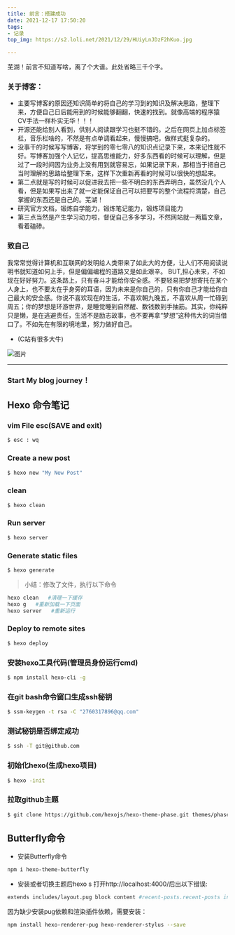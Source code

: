 ```yaml
---
title: 前言：搭建成功
date: 2021-12-17 17:50:20
tags: 
- 记录
top_img: https://s2.loli.net/2021/12/29/HUiyLnJDzF2hKuo.jpg

---
```

芜湖！前言不知道写啥，离了个大谱。此处省略三千个字。

### 关于博客：
* 主要写博客的原因还知识简单的将自己的学习到的知识及解决思路，整理下来，方便自己日后能用到的时候能够翻翻，快速的找到。就像高端的程序猿CV手法一样朴实无华！！！
* 开源还能给别人看到，供别人阅读跟学习也挺不错的。之后在网页上加点标签栏，音乐栏啥的，不然是有点单调看起来，慢慢搞吧，做样式挺复杂的。
* 没事干的时候写写博客，将学到的零七零八的知识点记录下来，本来记性就不好。写博客加强个人记忆，提高思维能力，好多东西看的时候可以理解，但是过了一段时间因为业务上没有用到就容易忘，如果记录下来，那相当于把自己当时理解的思路给整理下来，这样下次重新再看的时候可以很快的想起来。
* 第二点就是写的时候可以促进我去把一些不明白的东西弄明白，虽然没几个人看，但是如果写出来了就一定能保证自己可以把要写的整个流程捋清楚，自己掌握的东西还是自己的。芜湖！
* 研究官方文档，锻炼自学能力，锻炼笔记能力，锻炼项目能力
* 第三点当然是产生学习动力啦，督促自己多多学习，不然网站就一两篇文章，看着磕碜。
### 致自己

我常常觉得计算机和互联网的发明给人类带来了如此大的方便，让人们不用阅读说明书就知道如何上手，但是偏偏编程的道路又是如此艰辛。
BUT,担心未来，不如现在好好努力。这条路上，只有奋斗才能给你安全感。不要轻易把梦想寄托在某个人身上，也不要太在乎身旁的耳语，因为未来是你自己的，只有你自己才能给你自己最大的安全感。你说不喜欢现在的生活，不喜欢朝九晚五，不喜欢从周一忙碌到周五；你的梦想是环游世界，是睡觉睡到自然醒、数钱数到手抽筋。其实，你纯粹只是懒，是在逃避责任，生活不是励志故事，也不要再拿“梦想”这种伟大的词当借口了。不如先在有限的境地里，努力做好自己。

* (C站有很多大牛)

![图片](https://img-blog.csdnimg.cn/img_convert/95f1aa94fa79757a1c6ffeba6cbb5661.png)

---

###  Start My blog journey！

## Hexo 命令笔记


### vim File esc(SAVE and exit)

``` bash
$ esc : wq
```
### Create a new post

``` bash
$ hexo new "My New Post"
```

### clean

``` bash
$ hexo clean
```

### Run server

``` bash
$ hexo server
```


### Generate static files

``` bash
$ hexo generate
```
>小结：修改了文件，执行以下命令
```bash
hexo clean   #清理一下缓存
hexo g   #重新加载一下页面
hexo server   #重新运行 
```
### Deploy to remote sites

``` bash
$ hexo deploy
```

### 安装hexo工具代码(管理员身份运行cmd)

``` bash
$ npm install hexo-cli -g
```

### 在git bash命令窗口生成ssh秘钥

``` bash
$ ssm-keygen -t rsa -C "2760317896@qq.com"
```


### 测试秘钥是否绑定成功
``` bash
$ ssh -T git@github.com
```


### 初始化hexo(生成hexo项目)

``` bash
$ hexo -init
```

### 拉取github主题

``` bash
$ git clone https://github.com/hexojs/hexo-theme-phase.git themes/phase
```

## Butterfly命令

* 安装Butterfly命令
```bash
npm i hexo-theme-butterfly
```
* 安装或者切换主题后hexo s 打开http://localhost:4000/后出以下错误:
```bash
extends includes/layout.pug block content #recent-posts.recent-posts include includes/recent-posts.pug include includes/pagination.pug
```
因为缺少安装pug依赖和渲染插件依赖，需要安装：
```bash
npm install hexo-renderer-pug hexo-renderer-stylus --save
```
